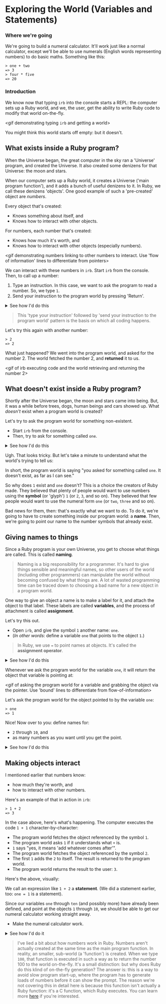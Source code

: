 # Exploring the World (Variables and Statements)

### Where we're going

We're going to build a numeral calculator. It'll work just like a normal calculator, except we'll be able to use numerals (English words representing numbers) to do basic maths. Something like this:

```irb
> one + two
=> 3
> four * five
=> 20
```

### Introduction

We know now that typing `irb` into the console starts a REPL: the computer sets up a Ruby world, and we, the user, get the ability to write Ruby code to modify that world on-the-fly.

<gif demonstrating typing `irb` and getting a world>

You might think this world starts off empty: but it doesn't.

## What exists inside a Ruby program?

When the Universe began, the great computer in the sky ran a 'Universe' program, and created the Universe. It also created some denizens for that Universe: the moon and stars. 

When our computer sets up a Ruby world, it creates a Universe ('main program function'), and it adds a bunch of useful denizens to it. In Ruby, we call these denizens 'objects'. One good example of such a 'pre-created' object are _numbers_.

<gif demonstarting program starting and some numbers coming into existence: zoom in on the numbers to show they exist>

Every object that's created:

* Knows something about itself, and
* Knows how to interact with other objects.

For numbers, each number that's created:

* Knows how much it's worth, and
* Knows how to interact with other objects (especially numbers).

<gif demonstrating numbers linking to other numbers to interact. Use 'flow of information' lines to differentiate from pointers>

We can interact with these numbers in `irb`. Start `irb` from the console. Then, to call up a number:

1. Type an instruction. In this case, we want to ask the program to read a number. So, we type `1`.
2. Send your instruction to the program world by pressing 'Return'.

<details>
<summary>See how I'd do this</summary>
```irb
> 1
=> 1
```
</details>

> This 'type your instruction' followed by 'send your instruction to the program world' pattern is the basis on which all coding happens.

Let's try this again with another number:

```irb
> 2
=> 2
```

What just happened? We went into the program world, and asked for the number 2. The world fetched the number 2, and **returned** it to us.

<gif of irb executing code and the world retrieving and returning the number 2>

## What doesn't exist inside a Ruby program?

Shortly after the Universe began, the moon and stars came into being. But, it was a while before trees, dogs, human beings and cars showed up. What _doesn't_ exist when a program world is created?

Let's try to ask the program world for something non-existent. 

* Start `irb` from the console. 
* Then, try to ask for something called `one`.

<details>
<summary>See how I'd do this</summary>
```irb
> one
=> NameError: undefined local variable or method `one' for main:Object
```
</details>

Ugh. That looks tricky. But let's take a minute to understand what the world's trying to tell us:

<decompose error message>

In short, the program world is saying "you asked for something called `one`. It doesn't exist, as far as I can see."

So why does `1` exist and `one` doesn't? This is a choice the creators of Ruby made. They believed that plenty of people would want to use numbers using the **symbol** (or 'glyph') `1` (or `2`, `3`, and so on). They believed that few people would want to use the numeral form `one` (or `two`, `three` and so on).

Bad news for them, then: that's exactly what we want to do. To do it, we're going to have to create something inside our program world: a **name**. Then, we're going to point our name to the number symbols that already exist.

## Giving names to things

Since a Ruby program is your own Universe, you get to choose what things are called. This is called **naming**. 

> Naming is a big responsibility for a programmer. It's hard to give things sensible and meaningful names, so other users of the world (including other programmers) can manipulate the world without becoming confused by what things are. A lot of wasted programming time can be traced down to choosing a bad name for a new object in a program world.

One way to give an object a name is to make a label for it, and attach the object to that label. These labels are called **variables**, and the process of attachment is called **assignment**.

<gif of setting a variable as a pointer>

Let's try this out. 

* Open `irb`, and give the symbol `1` another name: `one`. 
* (_In other words_: define a variable `one` that points to the object `1`.) 

> In Ruby, we use `=` to point names at objects. It's called the **assignment operator**.

<details>
<summary>See how I'd do this</summary>
```irb
> one = 1
=> 1
```
</details>

Whenever we ask the program world for the variable `one`, it will return the object that variable is pointing at:

<gif of asking the program world for a variable and grabbing the object via the pointer. Use 'bound' lines to differentiate from flow-of-information>

Let's ask the program world for the object pointed to by the variable `one`:

```irb
> one
=> 1
```

Nice! Now over to you: define names for:

- `2` through `10`, and 
- as many numbers as you want until you get the point.

<details>
  <summary>See how I'd do this</summary>
```irb
> one = 1
=> 1
> two = 2
=> 2
> three = 3
=> 3
...and so on
```
</details>

## Making objects interact

I mentioned earlier that numbers know: 

* how much they're worth, and 
* how to interact with other numbers. 

Here's an example of that in action in `irb`:

```
> 1 + 2
=> 3
```

In the case above, here's what's happening. The computer executes the code `1 + 1` character-by-character:

- The program world fetches the object referenced by the symbol `1`.
- The program world asks `1` if it understands what `+` is. 
- `1` says "yes, it means 'add whatever comes after'".
- The program world fetches the object referenced by the symbol `2`.
- The first `1` adds the `2` to itself. The result is returned to the program world.
- The program world returns the result to the user: `3`.

Here's the above, visually:

<gif of the program steps involved in the statement above>

We call an expression like `1 + 2` a **statement**. (We did a statement earlier, too: `one = 1` is a statement).

Since our variables `one` through `ten` (and possibly more) have already been defined, and point at the objects `1` through `10`, we should be able to get our numeral calculator working straight away.

* Make the numeral calculator work.

<details>
  <summary>See how I'd do it</summary>
```irb
> one + two
=> 3
> four * five
=> 20
```
</details>

> I've lied a bit about how numbers work in Ruby. Numbers aren't actually created at the same time as the main program function. In reality, an smaller, sub-world (a 'function') is created. When we type `100`, that function is executed in such a way as to return the number 100 to the world on-the-fly. It's a small distinction: but why does Ruby do this klind of on-the-fly generation? The answer is: this is a way to avoid slow program start-up, where the program has to generate loads of numbers before it can show the prompt. The reason we're not covering this in detail here is because this function isn't actually a Ruby function: it's a C function, which Ruby executes. You can learn more [here](https://stackoverflow.com/questions/3430280/how-does-object-id-assignment-work) if you're interested.
